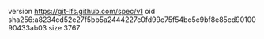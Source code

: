 version https://git-lfs.github.com/spec/v1
oid sha256:a8234cd52e27f5bb5a2444227c0fd99c75f54bc5c9bf8e85cd9010090433ab03
size 3767

